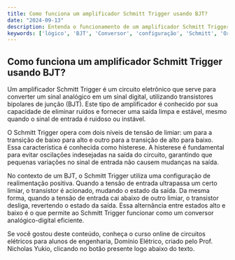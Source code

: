 ```yaml
---
title: Como funciona um amplificador Schmitt Trigger usando BJT?
date: "2024-09-13"
description: Entenda o funcionamento de um amplificador Schmitt Trigger utilizando transistores bipolares de junção (BJT).
keywords: ['lógico', 'BJT', 'Conversor', 'configuração', 'Schmitt', 'Ordem', 'amplificador']
---
```


## Como funciona um amplificador Schmitt Trigger usando BJT?

Um amplificador Schmitt Trigger é um circuito eletrônico que serve para converter um sinal analógico em um sinal digital, utilizando transistores bipolares de junção (BJT). Este tipo de amplificador é conhecido por sua capacidade de eliminar ruídos e fornecer uma saída limpa e estável, mesmo quando o sinal de entrada é ruidoso ou instável.

O Schmitt Trigger opera com dois níveis de tensão de limiar: um para a transição de baixo para alto e outro para a transição de alto para baixo. Essa característica é conhecida como histerese. A histerese é fundamental para evitar oscilações indesejadas na saída do circuito, garantindo que pequenas variações no sinal de entrada não causem mudanças na saída.

No contexto de um BJT, o Schmitt Trigger utiliza uma configuração de realimentação positiva. Quando a tensão de entrada ultrapassa um certo limiar, o transistor é acionado, mudando o estado da saída. Da mesma forma, quando a tensão de entrada cai abaixo de outro limiar, o transistor desliga, revertendo o estado da saída. Essa alternância entre estados alto e baixo é o que permite ao Schmitt Trigger funcionar como um conversor analógico-digital eficiente.

Se você gostou deste conteúdo, conheça o curso online de circuitos elétricos para alunos de engenharia, Domínio Elétrico, criado pelo Prof. Nicholas Yukio, clicando no botão presente logo abaixo do texto.